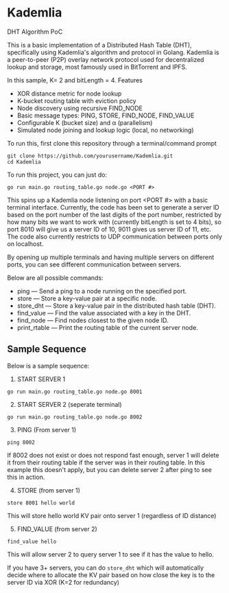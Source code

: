# Kademlia
DHT Algorithm PoC

This is a basic implementation of a Distributed Hash Table (DHT), specifically using Kademlia's algorithm and protocol in Golang. Kademlia is a peer-to-peer (P2P) overlay network protocol used for decentralized lookup and storage, most famously used in BitTorrent and IPFS.

In this sample, K= 2 and bitLength = 4. 
Features
- XOR distance metric for node lookup
- K-bucket routing table with eviction policy
- Node discovery using recursive FIND_NODE
- Basic message types: PING, STORE, FIND_NODE, FIND_VALUE
- Configurable K (bucket size) and α (parallelism)
- Simulated node joining and lookup logic (local, no networking)

To run this, first clone this repository through a terminal/command prompt

```
git clone https://github.com/yourusername/Kademlia.git
cd Kademlia
```
To run this project, you can just do:

```
go run main.go routing_table.go node.go <PORT #>
```
This spins up a Kademlia node listening on port <PORT #> with a basic terminal interface. Currently, the code has been set to generate a server ID based on the port number of the last digits of the port number, restricted by how many bits we want to work with (currently bitLength is set to 4 bits), so port 8010 will give us a server ID of 10, 9011 gives us server ID of 11, etc. The code also currently restricts to UDP communication between ports only on localhost.


By opening up multiple terminals and having multiple servers on different ports, you can see different communication between servers. 

Below are all possible commands:

- ping <port> — Send a ping to a node running on the specified port.
- store <port> <key> <value> — Store a key-value pair at a specific node.
- store_dht <key> <value> — Store a key-value pair in the distributed hash table (DHT).
- find_value <key> — Find the value associated with a key in the DHT.
- find_node <nodeID> — Find nodes closest to the given node ID.
- print_rtable — Print the routing table of the current server node.

## Sample Sequence
Below is a sample sequence:

1. START SERVER 1
```
go run main.go routing_table.go node.go 8001
```

2. START SERVER 2 (seperate terminal)
```
go run main.go routing_table.go node.go 8002

```

3. PING (From server 1)
```
ping 8002
```
If 8002 does not exist or does not respond fast enough, server 1 will delete it from their routing table if the server was in their routing table. In this example this doesn't apply, but you can delete server 2 after ping to see this in action. 

4. STORE (from server 1)
```
store 8001 hello world
```
This will store hello world KV pair onto server 1 (regardless of ID distance)

5. FIND_VALUE (from server 2)
```
find_value hello
```
This will allow server 2 to query server 1 to see if it has the value to hello. 

If you have 3+ servers, you can do `store_dht` which will automatically decide where to allocate the KV pair based on how close the key is to the server ID via XOR (K=2 for redundancy)



